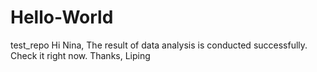 # Hello-World
test_repo
Hi Nina,
The result of data analysis is conducted successfully. Check it right now.
Thanks,
Liping

